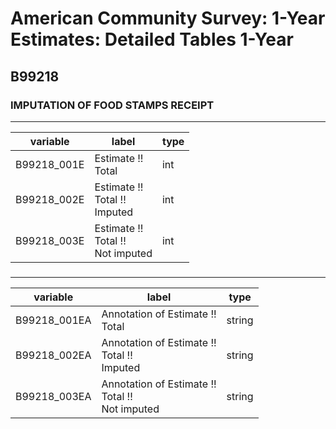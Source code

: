 # American Community Survey: 1-Year Estimates: Detailed Tables 1-Year

## B99218

### IMPUTATION OF FOOD STAMPS RECEIPT

___

| variable | label | type |
| ----- | ----- | ----- |
| B99218_001E | Estimate !!<br>Total | int |
| B99218_002E | Estimate !!<br>Total !!<br>Imputed | int |
| B99218_003E | Estimate !!<br>Total !!<br>Not imputed | int |
### 

___

| variable | label | type |
| ----- | ----- | ----- |
| B99218_001EA | Annotation of Estimate !!<br>Total | string |
| B99218_002EA | Annotation of Estimate !!<br>Total !!<br>Imputed | string |
| B99218_003EA | Annotation of Estimate !!<br>Total !!<br>Not imputed | string |

